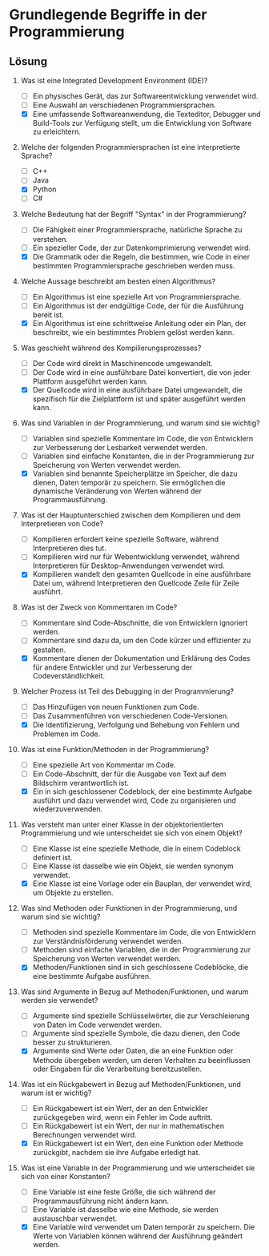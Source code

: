 # Grundlegende Begriffe in der Programmierung

## Lösung

1. Was ist eine Integrated Development Environment (IDE)?
   
   - [ ] Ein physisches Gerät, das zur Softwareentwicklung verwendet wird.
   - [ ] Eine Auswahl an verschiedenen Programmiersprachen.
   - [x] Eine umfassende Softwareanwendung, die Texteditor, Debugger und Build-Tools zur Verfügung stellt, um die Entwicklung von Software zu erleichtern.

2. Welche der folgenden Programmiersprachen ist eine interpretierte Sprache?
   
   - [ ] C++
   - [ ] Java
   - [x] Python
   - [ ] C#

3. Welche Bedeutung hat der Begriff "Syntax" in der Programmierung?
   
   - [ ] Die Fähigkeit einer Programmiersprache, natürliche Sprache zu verstehen.
   - [ ] Ein spezieller Code, der zur Datenkomprimierung verwendet wird.
   - [x] Die Grammatik oder die Regeln, die bestimmen, wie Code in einer bestimmten Programmiersprache geschrieben werden muss.

4. Welche Aussage beschreibt am besten einen Algorithmus?
   
   - [ ] Ein Algorithmus ist eine spezielle Art von Programmiersprache.
   - [ ] Ein Algorithmus ist der endgültige Code, der für die Ausführung bereit ist.
   - [x] Ein Algorithmus ist eine schrittweise Anleitung oder ein Plan, der beschreibt, wie ein bestimmtes Problem gelöst werden kann.

5. Was geschieht während des Kompilierungsprozesses?
   
   - [ ] Der Code wird direkt in Maschinencode umgewandelt.
   - [ ] Der Code wird in eine ausführbare Datei konvertiert, die von jeder Plattform ausgeführt werden kann.
   - [x] Der Quellcode wird in eine ausführbare Datei umgewandelt, die spezifisch für die Zielplattform ist und später ausgeführt werden kann.

6. Was sind Variablen in der Programmierung, und warum sind sie wichtig?
   
   - [ ] Variablen sind spezielle Kommentare im Code, die von Entwicklern zur Verbesserung der Lesbarkeit verwendet werden.
   - [ ] Variablen sind einfache Konstanten, die in der Programmierung zur Speicherung von Werten verwendet werden.
   - [x] Variablen sind benannte Speicherplätze im Speicher, die dazu dienen, Daten temporär zu speichern. Sie ermöglichen die dynamische Veränderung von Werten während der Programmausführung.

7. Was ist der Hauptunterschied zwischen dem Kompilieren und dem Interpretieren von Code?
   
   - [ ] Kompilieren erfordert keine spezielle Software, während Interpretieren dies tut.
   - [ ] Kompilieren wird nur für Webentwicklung verwendet, während Interpretieren für Desktop-Anwendungen verwendet wird.
   - [x] Kompilieren wandelt den gesamten Quellcode in eine ausführbare Datei um, während Interpretieren den Quellcode Zeile für Zeile ausführt.

8. Was ist der Zweck von Kommentaren im Code?
   
   - [ ] Kommentare sind Code-Abschnitte, die von Entwicklern ignoriert werden.
   - [ ] Kommentare sind dazu da, um den Code kürzer und effizienter zu gestalten.
   - [x] Kommentare dienen der Dokumentation und Erklärung des Codes für andere Entwickler und zur Verbesserung der Codeverständlichkeit.

9. Welcher Prozess ist Teil des Debugging in der Programmierung?
   
   - [ ] Das Hinzufügen von neuen Funktionen zum Code.
   - [ ] Das Zusammenführen von verschiedenen Code-Versionen.
   - [x] Die Identifizierung, Verfolgung und Behebung von Fehlern und Problemen im Code.

10. Was ist eine Funktion/Methoden in der Programmierung?
    
    - [ ] Eine spezielle Art von Kommentar im Code.
    - [ ] Ein Code-Abschnitt, der für die Ausgabe von Text auf dem Bildschirm verantwortlich ist.
    - [x] Ein in sich geschlossener Codeblock, der eine bestimmte Aufgabe ausführt und dazu verwendet wird, Code zu organisieren und wiederzuverwenden.

11. Was versteht man unter einer Klasse in der objektorientierten Programmierung und wie unterscheidet sie sich von einem Objekt?
    
    - [ ] Eine Klasse ist eine spezielle Methode, die in einem Codeblock definiert ist.
    - [ ] Eine Klasse ist dasselbe wie ein Objekt, sie werden synonym verwendet.
    - [x] Eine Klasse ist eine Vorlage oder ein Bauplan, der verwendet wird, um Objekte zu erstellen.

12. Was sind Methoden oder Funktionen in der Programmierung, und warum sind sie wichtig?
    
    - [ ] Methoden sind spezielle Kommentare im Code, die von Entwicklern zur Verständnisförderung verwendet werden.
    - [ ] Methoden sind einfache Variablen, die in der Programmierung zur Speicherung von Werten verwendet werden.
    - [x] Methoden/Funktionen sind in sich geschlossene Codeblöcke, die eine bestimmte Aufgabe ausführen.

13. Was sind Argumente in Bezug auf Methoden/Funktionen, und warum werden sie verwendet?
    
    - [ ] Argumente sind spezielle Schlüsselwörter, die zur Verschleierung von Daten im Code verwendet werden.
    - [ ] Argumente sind spezielle Symbole, die dazu dienen, den Code besser zu strukturieren.
    - [x] Argumente sind Werte oder Daten, die an eine Funktion oder Methode übergeben werden, um deren Verhalten zu beeinflussen oder Eingaben für die Verarbeitung bereitzustellen.

14. Was ist ein Rückgabewert in Bezug auf Methoden/Funktionen, und warum ist er wichtig?
    
    - [ ] Ein Rückgabewert ist ein Wert, der an den Entwickler zurückgegeben wird, wenn ein Fehler im Code auftritt.
    - [ ] Ein Rückgabewert ist ein Wert, der nur in mathematischen Berechnungen verwendet wird.
    - [x] Ein Rückgabewert ist ein Wert, den eine Funktion oder Methode zurückgibt, nachdem sie ihre Aufgabe erledigt hat.

15. Was ist eine Variable in der Programmierung und wie unterscheidet sie sich von einer Konstanten?
    
    - [ ] Eine Variable ist eine feste Größe, die sich während der Programmausführung nicht ändern kann.
    - [ ] Eine Variable ist dasselbe wie eine Methode, sie werden austauschbar verwendet.
    - [x] Eine Variable wird verwendet um Daten temporär zu speichern. Die Werte von Variablen können während der Ausführung geändert werden.
